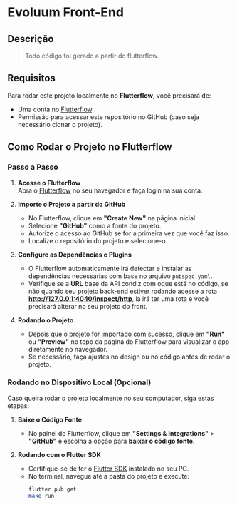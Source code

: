 # Evoluum Front-End

## Descrição

> Todo código foi gerado a partir do flutterflow.

## Requisitos

Para rodar este projeto localmente no **Flutterflow**, você precisará de:

- Uma conta no [Flutterflow](https://flutterflow.io/).
- Permissão para acessar este repositório no GitHub (caso seja necessário clonar o projeto).

## Como Rodar o Projeto no Flutterflow

### Passo a Passo

1. **Acesse o Flutterflow**  
   Abra o [Flutterflow](https://flutterflow.io/) no seu navegador e faça login na sua conta.

2. **Importe o Projeto a partir do GitHub**  
   - No Flutterflow, clique em **"Create New"** na página inicial.
   - Selecione **"GitHub"** como a fonte do projeto.
   - Autorize o acesso ao GitHub se for a primeira vez que você faz isso.
   - Localize o repositório do projeto e selecione-o.

3. **Configure as Dependências e Plugins**  
   - O Flutterflow automaticamente irá detectar e instalar as dependências necessárias com base no arquivo `pubspec.yaml`.
   - Verifique se a **URL** base da API condiz com oque está no código, se não quando seu projeto back-end estiver rodando acesse a rota **http://127.0.0.1:4040/inspect/http**, lá irá ter uma rota e você precisará alterar no seu projeto do front.

4. **Rodando o Projeto**  
   - Depois que o projeto for importado com sucesso, clique em **"Run"** ou **"Preview"** no topo da página do Flutterflow para visualizar o app diretamente no navegador.
   - Se necessário, faça ajustes no design ou no código antes de rodar o projeto.

### Rodando no Dispositivo Local (Opcional)

Caso queira rodar o projeto localmente no seu computador, siga estas etapas:

1. **Baixe o Código Fonte**  
   - No painel do Flutterflow, clique em **"Settings & Integrations"** > **"GitHub"** e escolha a opção para **baixar o código fonte**.

2. **Rodando com o Flutter SDK**  
   - Certifique-se de ter o [Flutter SDK](https://flutter.dev/docs/get-started/install) instalado no seu PC.
   - No terminal, navegue até a pasta do projeto e execute:
     ```bash
     flutter pub get
     make run
     ```
